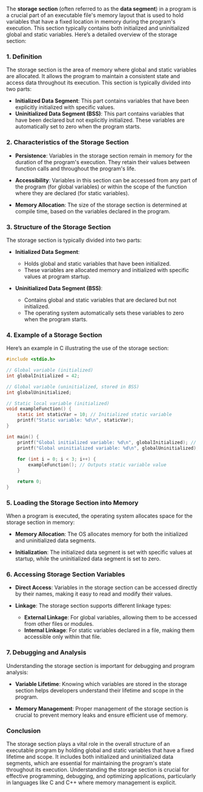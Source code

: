 The **storage section** (often referred to as the **data segment**) in a program is a crucial part of an executable file's memory layout that is used to hold variables that have a fixed location in memory during the program's execution. This section typically contains both initialized and uninitialized global and static variables. Here’s a detailed overview of the storage section:

### 1. **Definition**

The storage section is the area of memory where global and static variables are allocated. It allows the program to maintain a consistent state and access data throughout its execution. This section is typically divided into two parts:

- **Initialized Data Segment**: This part contains variables that have been explicitly initialized with specific values.
- **Uninitialized Data Segment (BSS)**: This part contains variables that have been declared but not explicitly initialized. These variables are automatically set to zero when the program starts.

### 2. **Characteristics of the Storage Section**

- **Persistence**: Variables in the storage section remain in memory for the duration of the program's execution. They retain their values between function calls and throughout the program's life.

- **Accessibility**: Variables in this section can be accessed from any part of the program (for global variables) or within the scope of the function where they are declared (for static variables).

- **Memory Allocation**: The size of the storage section is determined at compile time, based on the variables declared in the program.

### 3. **Structure of the Storage Section**

The storage section is typically divided into two parts:

- **Initialized Data Segment**:
  - Holds global and static variables that have been initialized.
  - These variables are allocated memory and initialized with specific values at program startup.
  
- **Uninitialized Data Segment (BSS)**:
  - Contains global and static variables that are declared but not initialized.
  - The operating system automatically sets these variables to zero when the program starts.

### 4. **Example of a Storage Section**

Here’s an example in C illustrating the use of the storage section:

```c
#include <stdio.h>

// Global variable (initialized)
int globalInitialized = 42;

// Global variable (uninitialized, stored in BSS)
int globalUninitialized;

// Static local variable (initialized)
void exampleFunction() {
    static int staticVar = 10; // Initialized static variable
    printf("Static variable: %d\n", staticVar);
}

int main() {
    printf("Global initialized variable: %d\n", globalInitialized); // Output: 42
    printf("Global uninitialized variable: %d\n", globalUninitialized); // Output: 0 (initialized to zero)
    
    for (int i = 0; i < 3; i++) {
        exampleFunction(); // Outputs static variable value
    }

    return 0;
}
```

### 5. **Loading the Storage Section into Memory**

When a program is executed, the operating system allocates space for the storage section in memory:

- **Memory Allocation**: The OS allocates memory for both the initialized and uninitialized data segments.

- **Initialization**: The initialized data segment is set with specific values at startup, while the uninitialized data segment is set to zero.

### 6. **Accessing Storage Section Variables**

- **Direct Access**: Variables in the storage section can be accessed directly by their names, making it easy to read and modify their values.

- **Linkage**: The storage section supports different linkage types:
  - **External Linkage**: For global variables, allowing them to be accessed from other files or modules.
  - **Internal Linkage**: For static variables declared in a file, making them accessible only within that file.

### 7. **Debugging and Analysis**

Understanding the storage section is important for debugging and program analysis:

- **Variable Lifetime**: Knowing which variables are stored in the storage section helps developers understand their lifetime and scope in the program.

- **Memory Management**: Proper management of the storage section is crucial to prevent memory leaks and ensure efficient use of memory.

### Conclusion

The storage section plays a vital role in the overall structure of an executable program by holding global and static variables that have a fixed lifetime and scope. It includes both initialized and uninitialized data segments, which are essential for maintaining the program's state throughout its execution. Understanding the storage section is crucial for effective programming, debugging, and optimizing applications, particularly in languages like C and C++ where memory management is explicit.
